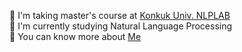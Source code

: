 🌱 I'm taking master's course at [Konkuk Univ. NLPLAB](http://nlp.konkuk.ac.kr/)       
🌟 I'm currently studying Natural Language Processing  
📃 You can know more about [Me](https://10kH.github.io)     
